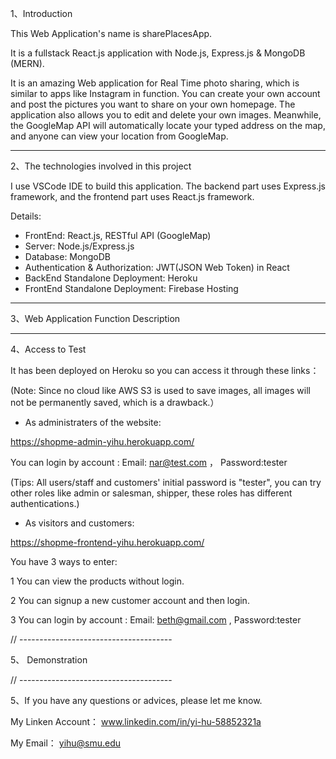 1、Introduction


This Web Application's name is sharePlacesApp.

It is a fullstack React.js application with Node.js, Express.js & MongoDB (MERN).  

It is an amazing Web application for Real Time photo sharing, which is similar to apps like Instagram in function. You can create your own account and post the pictures you want to share on your own homepage. The application also allows you to edit and delete your own images. Meanwhile, the GoogleMap API will automatically locate your typed address on the map, and anyone can view your location from GoogleMap.


-----------------------------------

2、The technologies involved in this project


I use VSCode IDE to build this application. The backend part uses Express.js framework, and the frontend part uses React.js framework.

Details: 

- FrontEnd: React.js, RESTful API (GoogleMap)
- Server: Node.js/Express.js
- Database: MongoDB
- Authentication & Authorization: JWT(JSON Web Token) in React
- BackEnd Standalone Deployment: Heroku  
- FrontEnd Standalone Deployment: Firebase Hosting 

------------------------------

3、Web Application Function Description



------------------------------

4、Access to Test


It has been deployed on Heroku so you can access it through these links：

(Note: Since no cloud like AWS S3 is used to save images, all images will not be permanently saved, which is a drawback.）

- As administraters of the website:

https://shopme-admin-yihu.herokuapp.com/

You can login by account : Email: nar@test.com ， Password:tester

(Tips: All users/staff and customers' initial password is "tester", you can try other roles like admin or salesman, shipper, these roles has different authentications.)

- As visitors and customers:

https://shopme-frontend-yihu.herokuapp.com/

You have 3 ways to enter:

1 You can view the products without login.

2 You can signup a new customer account and then login.

3 You can login by account : Email: beth@gmail.com , Password:tester

// --------------------------------------

5、 Demonstration



// --------------------------------------

5、If you have any questions or advices, please let me know.

My Linken Account： www.linkedin.com/in/yi-hu-58852321a

My Email： yihu@smu.edu 
